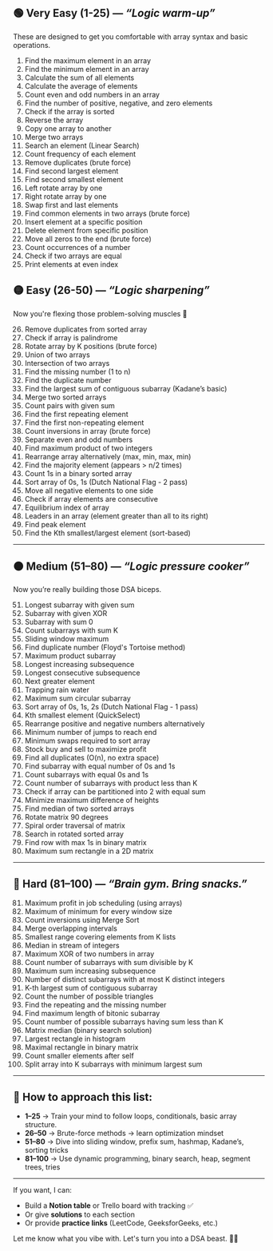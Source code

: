 ## 🟢 Very Easy (1-25) — _“Logic warm-up”_

These are designed to get you comfortable with array syntax and basic operations.

1. Find the maximum element in an array
2. Find the minimum element in an array
3. Calculate the sum of all elements
4. Calculate the average of elements
5. Count even and odd numbers in an array
6. Find the number of positive, negative, and zero elements
7. Check if the array is sorted
8. Reverse the array
9. Copy one array to another
10. Merge two arrays
11. Search an element (Linear Search)
12. Count frequency of each element
13. Remove duplicates (brute force)
14. Find second largest element
15. Find second smallest element
16. Left rotate array by one
17. Right rotate array by one
18. Swap first and last elements
19. Find common elements in two arrays (brute force)
20. Insert element at a specific position
21. Delete element from specific position
22. Move all zeros to the end (brute force)
23. Count occurrences of a number
24. Check if two arrays are equal
25. Print elements at even index

## 🟡 Easy (26-50) — _“Logic sharpening”_

Now you're flexing those problem-solving muscles 💪

26. Remove duplicates from sorted array
27. Check if array is palindrome
28. Rotate array by K positions (brute force)
29. Union of two arrays
30. Intersection of two arrays
31. Find the missing number (1 to n)
32. Find the duplicate number
33. Find the largest sum of contiguous subarray (Kadane’s basic)
34. Merge two sorted arrays
35. Count pairs with given sum
36. Find the first repeating element
37. Find the first non-repeating element
38. Count inversions in array (brute force)
39. Separate even and odd numbers
40. Find maximum product of two integers
41. Rearrange array alternatively (max, min, max, min)
42. Find the majority element (appears > n/2 times)
43. Count 1s in a binary sorted array
44. Sort array of 0s, 1s (Dutch National Flag - 2 pass)
45. Move all negative elements to one side
46. Check if array elements are consecutive
47. Equilibrium index of array
48. Leaders in an array (element greater than all to its right)
49. Find peak element
50. Find the Kth smallest/largest element (sort-based)

---

## 🟠 Medium (51–80) — _“Logic pressure cooker”_

Now you’re really building those DSA biceps.

51. Longest subarray with given sum
52. Subarray with given XOR
53. Subarray with sum 0
54. Count subarrays with sum K
55. Sliding window maximum
56. Find duplicate number (Floyd's Tortoise method)
57. Maximum product subarray
58. Longest increasing subsequence
59. Longest consecutive subsequence
60. Next greater element
61. Trapping rain water
62. Maximum sum circular subarray
63. Sort array of 0s, 1s, 2s (Dutch National Flag - 1 pass)
64. Kth smallest element (QuickSelect)
65. Rearrange positive and negative numbers alternatively
66. Minimum number of jumps to reach end
67. Minimum swaps required to sort array
68. Stock buy and sell to maximize profit
69. Find all duplicates (O(n), no extra space)
70. Find subarray with equal number of 0s and 1s
71. Count subarrays with equal 0s and 1s
72. Count number of subarrays with product less than K
73. Check if array can be partitioned into 2 with equal sum
74. Minimize maximum difference of heights
75. Find median of two sorted arrays
76. Rotate matrix 90 degrees
77. Spiral order traversal of matrix
78. Search in rotated sorted array
79. Find row with max 1s in binary matrix
80. Maximum sum rectangle in a 2D matrix

---

## 🔴 Hard (81–100) — _“Brain gym. Bring snacks.”_

81. Maximum profit in job scheduling (using arrays)
82. Maximum of minimum for every window size
83. Count inversions using Merge Sort
84. Merge overlapping intervals
85. Smallest range covering elements from K lists
86. Median in stream of integers
87. Maximum XOR of two numbers in array
88. Count number of subarrays with sum divisible by K
89. Maximum sum increasing subsequence
90. Number of distinct subarrays with at most K distinct integers
91. K-th largest sum of contiguous subarray
92. Count the number of possible triangles
93. Find the repeating and the missing number
94. Find maximum length of bitonic subarray
95. Count number of possible subarrays having sum less than K
96. Matrix median (binary search solution)
97. Largest rectangle in histogram
98. Maximal rectangle in binary matrix
99. Count smaller elements after self
100.  Split array into K subarrays with minimum largest sum

---

## 👀 How to approach this list:

- **1–25** → Train your mind to follow loops, conditionals, basic array structure.
- **26–50** → Brute-force methods → learn optimization mindset
- **51–80** → Dive into sliding window, prefix sum, hashmap, Kadane’s, sorting tricks
- **81–100** → Use dynamic programming, binary search, heap, segment trees, tries

---

If you want, I can:

- Build a **Notion table** or Trello board with tracking ✅
- Or give **solutions** to each section
- Or provide **practice links** (LeetCode, GeeksforGeeks, etc.)

Let me know what you vibe with. Let's turn you into a DSA beast. 🐉🔥
